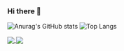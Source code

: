 ### Hi there 👋

<!--
**JeonB/JeonB** is a ✨ _special_ ✨ repository because its `README.md` (this file) appears on your GitHub profile.


- 🔭 I’m currently working on ...
- 🌱 I’m currently learning ...
- 👯 I’m looking to collaborate on ...
- 🤔 I’m looking for help with ...
- 💬 Ask me about ...
- 📫 How to reach me: ...
- 😄 Pronouns: ...
- ⚡ Fun fact: ...
-->


![Anurag's GitHub stats](https://github-readme-stats.vercel.app/api?username=JeonB&show_icons=true&theme=buefy)
![Top Langs](https://github-readme-stats.vercel.app/api/top-langs/?username=JeonB&layout=compact&theme=tokyonight)


<a href="https://github.com/JeonB/github-readme-stats">
  <img align="center" src="https://github-readme-stats.vercel.app/api/pin/?username=JeonB&repo=github-readme-stats" />
</a>
<a href="https://github.com/JeonB/convoychat">
  <img align="center" src="https://github-readme-stats.vercel.app/api/pin/?username=JeonB&repo=convoychat" />
</a>
